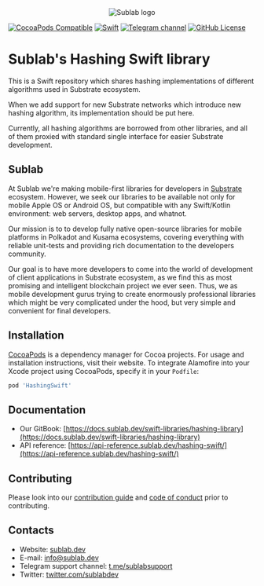 <div align="center">

  <picture>
    <source media="(prefers-color-scheme: dark)" srcset="https://sublab.dev/logo_light.png">
    <img alt="Sublab logo" src="https://sublab.dev/logo.png">
  </picture>

</div>

[![CocoaPods Compatible](https://img.shields.io/cocoapods/v/hashing-swift)](https://img.shields.io/cocoapods/v/hashing-swift)
[![Swift](https://img.shields.io/badge/Swift-5.0.0-orange?style=flat-square)](https://img.shields.io/badge/Swift-5.0.0-Orange?style=flat-square)
[![Telegram channel](https://img.shields.io/badge/chat-telegram-green.svg?logo=telegram)](https://t.me/sublabsupport)
[![GitHub License](https://img.shields.io/badge/license-Apache%20License%202.0-blue.svg?style=flat)](http://www.apache.org/licenses/LICENSE-2.0)

# Sublab's Hashing Swift library

This is a Swift repository which shares hashing implementations of different algorithms used in Substrate ecosystem.

When we add support for new Substrate networks which introduce new hashing algorithm, its implementation should be put here.

Currently, all hashing algorithms are borrowed from other libraries, and all of them proxied with standard single interface for easier Substrate development.

## Sublab

At Sublab we're making mobile-first libraries for developers in [Substrate](https://substrate.io) ecosystem. However, we seek our libraries to be available not only for mobile Apple OS or Android OS, but compatible with any Swift/Kotlin environment: web servers, desktop apps, and whatnot.

Our mission is to to develop fully native open-source libraries for mobile platforms in Polkadot and Kusama ecosystems, covering everything with reliable unit-tests and providing rich documentation to the developers community. 

Our goal is to have more developers to come into the world of development of client applications in Substrate ecosystem, as we find this as most promising and intelligent blockchain project we ever seen. Thus, we as mobile development gurus trying to create enormously professional libraries which might be very complicated under the hood, but very simple and convenient for final developers.

## Installation

[CocoaPods](https://cocoapods.org) is a dependency manager for Cocoa projects. For usage and installation instructions, visit their website. To integrate Alamofire into your Xcode project using CocoaPods, specify it in your `Podfile`:

```ruby
pod 'HashingSwift'
```

## Documentation

- Our GitBook: [https://docs.sublab.dev/swift-libraries/hashing-library](https://docs.sublab.dev/swift-libraries/hashing-library)
- API reference: [https://api-reference.sublab.dev/hashing-swift/](https://api-reference.sublab.dev/hashing-swift/)

## Contributing

Please look into our [contribution guide](CONTRIBUTING.md) and [code of conduct](CODE_OF_CONDUCT.md) prior to contributing.

## Contacts

- Website: [sublab.dev](https://sublab.dev)
- E-mail: [info@sublab.dev](mailto:info@sublab.dev)
- Telegram support channel: [t.me/sublabsupport](t.me/sublabsupport)
- Twitter: [twitter.com/sublabdev](https://twitter.com/sublabdev)
